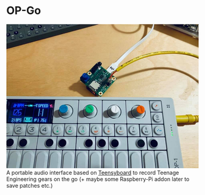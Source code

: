 # OP-Go

![](img.jpg)
A portable audio interface based on [Teensyboard](https://www.pjrc.com/store/teensy3_audio.html) to record Teenage Engineering gears on the go (+ maybe some Raspberry-Pi addon later to save patches etc.)
